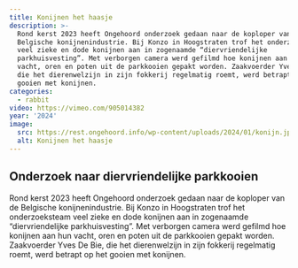 ```yaml
---
title: Konijnen het haasje
description: >-
  Rond kerst 2023 heeft Ongehoord onderzoek gedaan naar de koploper van de
  Belgische konijnenindustrie. Bij Konzo in Hoogstraten trof het onderzoeksteam
  veel zieke en dode konijnen aan in zogenaamde “diervriendelijke
  parkhuisvesting”. Met verborgen camera werd gefilmd hoe konijnen aan hun
  vacht, oren en poten uit de parkkooien gepakt worden. Zaakvoerder Yves De Bie,
  die het dierenwelzijn in zijn fokkerij regelmatig roemt, werd betrapt op het
  gooien met konijnen.
categories:
  - rabbit
video: https://vimeo.com/905014382
year: '2024'
image:
  src: https://rest.ongehoord.info/wp-content/uploads/2024/01/konijn.jpg
  alt: Konijnen het haasje
---
```

## Onderzoek naar diervriendelijke parkkooien

Rond kerst 2023 heeft Ongehoord onderzoek gedaan naar de koploper van de Belgische konijnenindustrie. Bij Konzo in Hoogstraten trof het onderzoeksteam veel zieke en dode konijnen aan in zogenaamde “diervriendelijke parkhuisvesting”. Met verborgen camera werd gefilmd hoe konijnen aan hun vacht, oren en poten uit de parkkooien gepakt worden. Zaakvoerder Yves De Bie, die het dierenwelzijn in zijn fokkerij regelmatig roemt, werd betrapt op het gooien met konijnen.